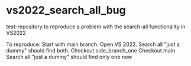 # vs2022_search_all_bug
test-repository to reproduce a problem with the search-all functionality in VS2022

To reproduce:
Start with main branch.
Open VS 2022.
Search all "just a dummy" should find both.
Checkout side_branch_one
Checkout main
Search all "just a dummy" should find only one now
